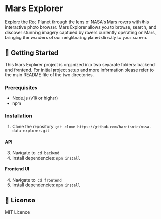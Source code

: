 # Mars Explorer

Explore the Red Planet through the lens of NASA's Mars rovers with this interactive photo browser. Mars Explorer allows you to browse, search, and discover stunning imagery captured by rovers currently operating on Mars, bringing the wonders of our neighboring planet directly to your screen.

## 🚀 Getting Started
This Mars Explorer project is organized into two separate folders: backend and frontend. For initial project setup and more information please refer to the main README file of the two directories.


### Prerequisites

- Node.js (v18 or higher)
- npm

### Installation

1. Clone the repository: `git clone https://github.com/harrisnic/nasa-data-explorer.git`

#### API
3. Navigate to: `cd backend`
4. Install dependencies: `npm install`

#### Frontend UI
4. Navigate to: `cd frontend`
5. Install dependencies: `npm install`

## 📜 License

MIT Licence
